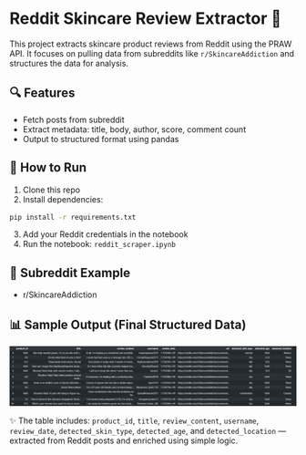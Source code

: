 # Reddit Skincare Review Extractor 🧴

This project extracts skincare product reviews from Reddit using the PRAW API. It focuses on pulling data from subreddits like `r/SkincareAddiction` and structures the data for analysis.

## 🔍 Features

- Fetch posts from subreddit
- Extract metadata: title, body, author, score, comment count
- Output to structured format using pandas

## 🚀 How to Run

1. Clone this repo
2. Install dependencies:

```bash
pip install -r requirements.txt
```

3. Add your Reddit credentials in the notebook
4. Run the notebook: `reddit_scraper.ipynb`


## 📌 Subreddit Example
- r/SkincareAddiction

## 📊 Sample Output (Final Structured Data)

![Final Output Table](final.jpg)

✨ The table includes: `product_id`, `title`, `review_content`, `username`, `review_date`, `detected_skin_type`, `detected_age`, and `detected_location` — extracted from Reddit posts and enriched using simple logic.
